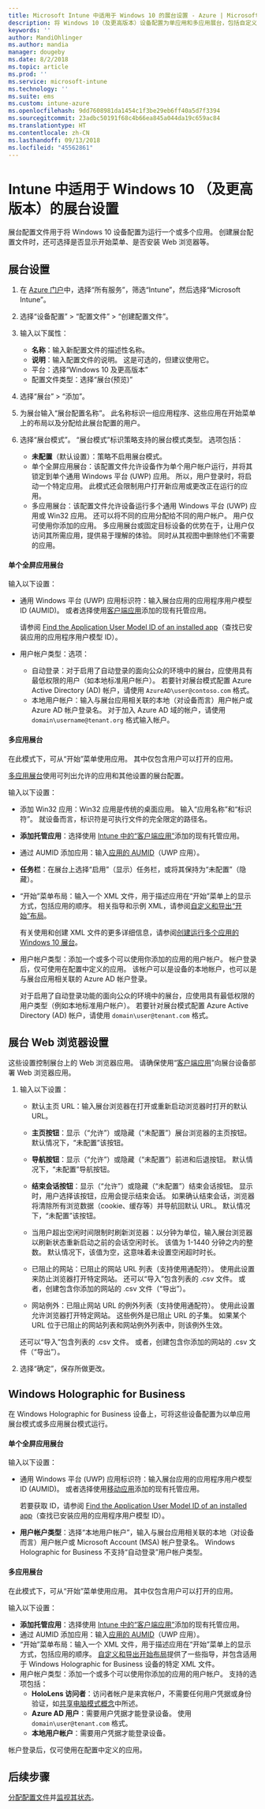 ```yaml
---
title: Microsoft Intune 中适用于 Windows 10 的展台设置 - Azure | Microsoft Docs
description: 将 Windows 10（及更高版本）设备配置为单应用和多应用展台，包括自定义“开始”菜单，添加应用、任务栏和配置 Web 浏览器。 并在 Microsoft Intune 中将 Windows Holographic for Business 设备配置为多应用展台。
keywords: ''
author: MandiOhlinger
ms.author: mandia
manager: dougeby
ms.date: 8/2/2018
ms.topic: article
ms.prod: ''
ms.service: microsoft-intune
ms.technology: ''
ms.suite: ems
ms.custom: intune-azure
ms.openlocfilehash: 9dd7608981da1454c1f3be29eb6ff40a5d7f3394
ms.sourcegitcommit: 23adbc50191f68c4b66ea845a044da19c659ac84
ms.translationtype: HT
ms.contentlocale: zh-CN
ms.lasthandoff: 09/13/2018
ms.locfileid: "45562861"
---
```

# <a name="kiosk-settings-for-windows-10-and-later-in-intune"></a>Intune 中适用于 Windows 10 （及更高版本）的展台设置

展台配置文件用于将 Windows 10 设备配置为运行一个或多个应用。 创建展台配置文件时，还可选择是否显示开始菜单、是否安装 Web 浏览器等。

## <a name="kiosk-settings"></a>展台设置

1. 在 [Azure 门户](https://portal.azure.com)中，选择“所有服务”，筛选“Intune”，然后选择“Microsoft Intune”。
2. 选择“设备配置” > “配置文件” > “创建配置文件”。
3. 输入以下属性：

   - **名称**：输入新配置文件的描述性名称。
   - **说明**：输入配置文件的说明。 这是可选的，但建议使用它。
   - 平台：选择“Windows 10 及更高版本”
   - 配置文件类型：选择“展台(预览)”
   
4. 选择“展台” > “添加”。
5. 为展台输入“展台配置名称”。 此名称标识一组应用程序、这些应用在开始菜单上的布局以及分配给此展台配置的用户。
6. 选择“展台模式”。 “展台模式”标识策略支持的展台模式类型。 选项包括：

    - **未配置**（默认设置）：策略不启用展台模式。
    - 单个全屏应用展台：该配置文件允许设备作为单个用户帐户运行，并将其锁定到单个通用 Windows 平台 (UWP) 应用。 所以，用户登录时，将启动一个特定应用。 此模式还会限制用户打开新应用或更改正在运行的应用。
    - 多应用展台：该配置文件允许设备运行多个通用 Windows 平台 (UWP) 应用或 Win32 应用。 还可以将不同的应用分配给不同的用户帐户。 用户仅可使用你添加的应用。 多应用展台或固定目标设备的优势在于，让用户仅访问其所需应用，提供易于理解的体验。 同时从其视图中删除他们不需要的应用。

#### <a name="single-full-screen-app-kiosks"></a>单个全屏应用展台
输入以下设置：

- 通用 Windows 平台 (UWP) 应用标识符：输入展台应用的应用程序用户模型 ID (AUMID)。 或者选择使用[客户端应用](apps-add.md)添加的现有托管应用。

    请参阅 [Find the Application User Model ID of an installed app](https://docs.microsoft.com/windows-hardware/customize/enterprise/find-the-application-user-model-id-of-an-installed-app)（查找已安装应用的应用程序用户模型 ID）。

- 用户帐户类型：选项：

  - 自动登录：对于启用了自动登录的面向公众的环境中的展台，应使用具有最低权限的用户（如本地标准用户帐户）。 若要针对展台模式配置 Azure Active Directory (AD) 帐户，请使用 `AzureAD\user@contoso.com` 格式。
  - 本地用户帐户：输入与展台应用相关联的本地（对设备而言）用户帐户或 Azure AD 帐户登录名。 对于加入 Azure AD 域的帐户，请使用 `domain\username@tenant.org` 格式输入帐户。

#### <a name="multi-app-kiosks"></a>多应用展台
在此模式下，可从“开始”菜单使用应用。 其中仅包含用户可以打开的应用。 

[多应用展台](https://docs.microsoft.com/windows/configuration/lock-down-windows-10-to-specific-apps#configure-a-kiosk-in-microsoft-intune)使用可列出允许的应用和其他设置的展台配置。

输入以下设置：

- 添加 Win32 应用：Win32 应用是传统的桌面应用。 输入“应用名称”和“标识符”。 就设备而言，标识符是可执行文件的完全限定的路径名。
- **添加托管应用**：选择使用 [Intune 中的“客户端应用”](apps-add.md)添加的现有托管应用。
- 通过 AUMID 添加应用：输入[应用的 AUMID](https://docs.microsoft.com/windows-hardware/customize/enterprise/find-the-application-user-model-id-of-an-installed-app)（UWP 应用）。
- **任务栏**：在展台上选择“启用”（显示）任务栏，或将其保持为“未配置”（隐藏）。
- “开始”菜单布局：输入一个 XML 文件，用于描述应用在“开始”菜单上的显示方式，包括应用的顺序。 相关指导和示例 XML，请参阅[自定义和导出“开始”布局](https://docs.microsoft.com/windows/configuration/customize-and-export-start-layout)。

  有关使用和创建 XML 文件的更多详细信息，请参阅[创建运行多个应用的 Windows 10 展台](https://docs.microsoft.com/windows/configuration/lock-down-windows-10-to-specific-apps#create-xml-file)。

- 用户帐户类型：添加一个或多个可以使用你添加的应用的用户帐户。 帐户登录后，仅可使用在配置中定义的应用。 该帐户可以是设备的本地帐户，也可以是与展台应用相关联的 Azure AD 帐户登录。

    对于启用了自动登录功能的面向公众的环境中的展台，应使用具有最低权限的用户类型（例如本地标准用户帐户）。 若要针对展台模式配置 Azure Active Directory (AD) 帐户，请使用 `domain\user@tenant.com` 格式。

## <a name="kiosk-web-browser-settings"></a>展台 Web 浏览器设置

这些设置控制展台上的 Web 浏览器应用。 请确保使用“[客户端应用](apps-add.md)”向展台设备部署 Web 浏览器应用。

1. 输入以下设置：

    - 默认主页 URL：输入展台浏览器在打开或重新启动浏览器时打开的默认 URL。

    - **主页按钮**：显示（“允许”）或隐藏（“未配置”）展台浏览器的主页按钮。 默认情况下，“未配置”该按钮。

    - **导航按钮**：显示（“允许”）或隐藏（“未配置”）前进和后退按钮。 默认情况下，“未配置”导航按钮。

    - **结束会话按钮**：显示（“允许”）或隐藏（“未配置”）结束会话按钮。 显示时，用户选择该按钮，应用会提示结束会话。 如果确认结束会话，浏览器将清除所有浏览数据（cookie、缓存等）并导航回默认 URL。 默认情况下，“未配置”该按钮。 

    - 当用户超出空闲时间限制时刷新浏览器：以分钟为单位，输入展台浏览器以刷新状态重新启动之前的会话空闲时长。 该值为 1-1440 分钟之内的整数。 默认情况下，该值为空，这意味着未设置空闲超时时长。

    - 已阻止的网站：已阻止的网站 URL 列表（支持使用通配符）。 使用此设置来防止浏览器打开特定网站。 还可以“导入”包含列表的 .csv 文件。 或者，创建包含你添加的网站的 .csv 文件（“导出”）。

    - 网站例外：已阻止网站 URL 的例外列表（支持使用通配符）。 使用此设置允许浏览器打开特定网站。 这些例外是已阻止 URL 的子集。 如果某个 URL 位于已阻止的网站列表和网站例外列表中，则该例外生效。

    还可以“导入”包含列表的 .csv 文件。 或者，创建包含你添加的网站的 .csv 文件（“导出”）。

2. 选择“确定”，保存所做更改。

## <a name="windows-holographic-for-business"></a>Windows Holographic for Business

在 Windows Holographic for Business 设备上，可将这些设备配置为以单应用展台模式或多应用展台模式运行。 

#### <a name="single-full-screen-app-kiosks"></a>单个全屏应用展台
输入以下设置：

- 通用 Windows 平台 (UWP) 应用标识符：输入展台应用的应用程序用户模型 ID (AUMID)。 或者选择使用[移动应用](apps-add.md)添加的现有托管应用。

    若要获取 ID，请参阅 [Find the Application User Model ID of an installed app](https://docs.microsoft.com/windows-hardware/customize/enterprise/find-the-application-user-model-id-of-an-installed-app)（查找已安装应用的应用程序用户模型 ID）。

- **用户帐户类型**：选择“本地用户帐户”，输入与展台应用相关联的本地（对设备而言）用户帐户或 Microsoft Account (MSA) 帐户登录名。 Windows Holographic for Business 不支持“自动登录”用户帐户类型。

#### <a name="multi-app-kiosks"></a>多应用展台
在此模式下，可从“开始”菜单使用应用。 其中仅包含用户可以打开的应用。

输入以下设置：

- **添加托管应用**：选择使用 [Intune 中的“客户端应用”](apps-add.md)添加的现有托管应用。
- 通过 AUMID 添加应用：输入[应用的 AUMID](https://docs.microsoft.com/windows-hardware/customize/enterprise/find-the-application-user-model-id-of-an-installed-app)（UWP 应用）。
- “开始”菜单布局：输入一个 XML 文件，用于描述应用在“开始”菜单上的显示方式，包括应用的顺序。 [自定义和导出开始布局](https://docs.microsoft.com/hololens/hololens-kiosk#start-layout-for-hololens)提供了一些指导，并包含适用于 Windows Holographic for Business 设备的特定 XML 文件。
- 用户帐户类型：添加一个或多个可以使用你添加的应用的用户帐户。 支持的选项包括： 
  - **HoloLens 访问者**：访问者帐户是来宾帐户，不需要任何用户凭据或身份验证，如[共享电脑模式概念](https://docs.microsoft.com/windows/configuration/set-up-shared-or-guest-pc#shared-pc-mode-concepts)中所述。
  - **Azure AD 用户**：需要用户凭据才能登录设备。 使用 `domain\user@tenant.com` 格式。
  - **本地用户帐户**：需要用户凭据才能登录设备。 

帐户登录后，仅可使用在配置中定义的应用。

## <a name="next-steps"></a>后续步骤
[分配配置文件](device-profile-assign.md)并[监视其状态](device-profile-monitor.md)。
